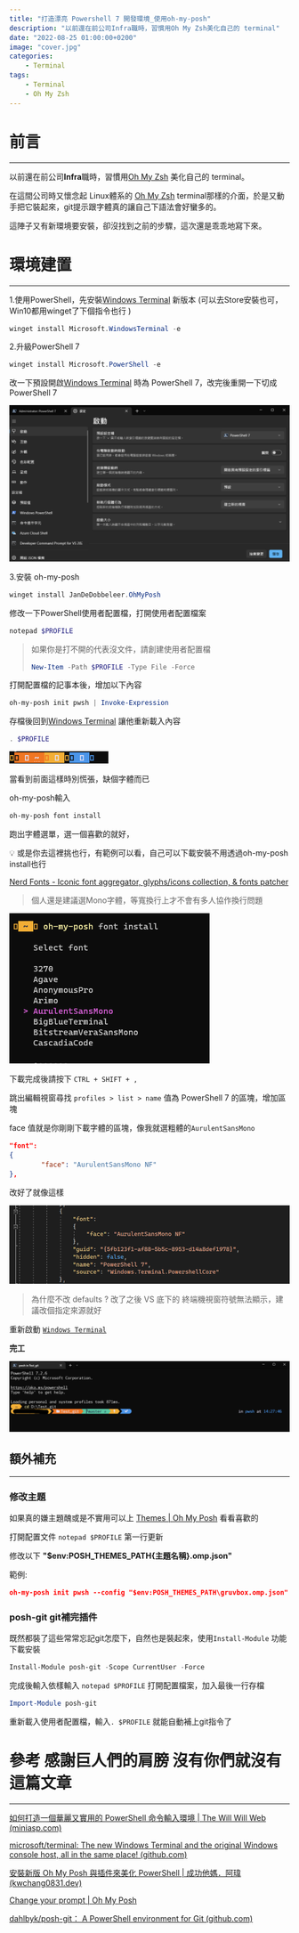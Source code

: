 ```yaml
---
title: "打造漂亮 Powershell 7 開發環境_使用oh-my-posh"
description: "以前還在前公司Infra職時，習慣用Oh My Zsh美化自己的 terminal"
date: "2022-08-25 01:00:00+0200"
image: "cover.jpg"
categories:
    - Terminal
tags:
    - Terminal
    - Oh My Zsh
---
```



# 前言

---

以前還在前公司****Infra****職時，習慣用[Oh My Zsh](https://ohmyz.sh/) 美化自己的 terminal。

在這間公司時又懷念起 Linux體系的 [Oh My Zsh](https://ohmyz.sh/) terminal那樣的介面，於是又動手把它裝起來，git提示跟字體真的讓自己下語法會好蠻多的。

這陣子又有新環境要安裝，卻沒找到之前的步驟，這次還是乖乖地寫下來。

# 環境建置

---

1.使用PowerShell，先安裝[Windows Terminal](https://apps.microsoft.com/store/detail/windows-terminal/9N0DX20HK701?hl=zh-tw&gl=TW) 新版本
(可以去Store安裝也可，Win10都用winget了下個指令也行 )

```powershell
winget install Microsoft.WindowsTerminal -e
```

2.升級PowerShell 7 

```powershell
winget install Microsoft.PowerShell -e
```

改一下預設開啟[Windows Terminal](https://apps.microsoft.com/store/detail/windows-terminal/9N0DX20HK701?hl=zh-tw&gl=TW) 時為 PowerShell 7，改完後重開一下切成PowerShell 7

![5](5.png)

3.安裝 oh-my-posh

```powershell
winget install JanDeDobbeleer.OhMyPosh
```

修改一下PowerShell使用者配置檔，打開使用者配置檔案

```powershell
notepad $PROFILE
```

> 如果你是打不開的代表沒文件，請創建使用者配置檔
> 
> 
> ```powershell
> New-Item -Path $PROFILE -Type File -Force
> ```
> 

打開配置檔的記事本後，增加以下內容

```powershell
oh-my-posh init pwsh | Invoke-Expression
```

存檔後回到[Windows Terminal](https://apps.microsoft.com/store/detail/windows-terminal/9N0DX20HK701?hl=zh-tw&gl=TW) 讓他重新載入內容

```powershell
. $PROFILE
```

![當看到前面這樣時別慌張，缺個字體而已](1.png)

當看到前面這樣時別慌張，缺個字體而已

oh-my-posh輸入

```powershell
oh-my-posh font install
```

跑出字體選單，選一個喜歡的就好，

<aside>
💡 或是你去這裡挑也行，有範例可以看，自己可以下載安裝不用透過oh-my-posh install也行

[Nerd Fonts - Iconic font aggregator, glyphs/icons collection, & fonts patcher](https://www.nerdfonts.com/font-downloads)

</aside>

> 個人還是建議選Mono字體，等寬換行上才不會有多人協作換行問題
> 

![Untitled](2.png)

下載完成後請按下 `CTRL + SHIFT + ,` 

跳出編輯視窗尋找 `profiles > list > name` 值為 PowerShell 7 的區塊，增加區塊 

face 值就是你剛剛下載字體的區塊，像我就選粗體的`AurulentSansMono`

```json
"font": 
{
		"face": "AurulentSansMono NF"
},
```

改好了就像這樣

![3](3.png)

> 為什麼不改 defaults ? 
改了之後 VS 底下的 終端機視窗符號無法顯示，建議改個指定來源就好
> 

重新啟動 [`Windows Terminal`](https://apps.microsoft.com/store/detail/windows-terminal/9N0DX20HK701?hl=zh-tw&gl=TW)

**完工**

![Untitled](4.png)

## 額外補充

---

### 修改主題

如果真的嫌主題醜或是不實用可以上 [Themes | Oh My Posh](https://ohmyposh.dev/docs/themes) 看看喜歡的

打開配置文件 `notepad $PROFILE` 第一行更新

修改以下 **"$env:POSH_THEMES_PATH\{主題名稱}.omp.json"**  

範例:

```json
oh-my-posh init pwsh --config "$env:POSH_THEMES_PATH\gruvbox.omp.json" | Invoke-Expression
```

### ****posh-git git補完插件****

既然都裝了這些常常忘記git怎麼下，自然也是裝起來，使用`Install-Module` 功能下載安裝

```powershell
Install-Module posh-git -Scope CurrentUser -Force
```

完成後輸入依樣輸入 `notepad $PROFILE` 打開配置檔案，加入最後一行存檔

```powershell
Import-Module posh-git
```

重新載入使用者配置檔，輸入`. $PROFILE` 就能自動補上git指令了

# 參考 感謝巨人們的肩膀 沒有你們就沒有這篇文章

---

[如何打造一個華麗又實用的 PowerShell 命令輸入環境 | The Will Will Web (miniasp.com)](https://blog.miniasp.com/post/2021/11/24/PowerShell-prompt-with-Oh-My-Posh-and-Windows-Terminal)

[microsoft/terminal: The new Windows Terminal and the original Windows console host, all in the same place! (github.com)](https://github.com/microsoft/terminal)

[安裝新版 Oh My Posh 與插件來美化 PowerShell | 成功他媽．阿瑋 (kwchang0831.dev)](https://www.kwchang0831.dev/dev-env/pwsh/oh-my-posh#%E6%9B%B4%E6%94%B9-oh-my-posh-%E4%B8%BB%E9%A1%8C)

[Change your prompt | Oh My Posh](https://ohmyposh.dev/docs/installation/prompt)

[dahlbyk/posh-git： A PowerShell environment for Git (github.com)](https://github.com/dahlbyk/posh-git)